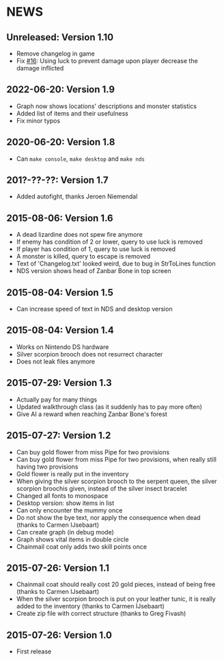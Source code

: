 # NEWS

## Unreleased: Version 1.10

 * Remove changelog in game
 * Fix [#16](https://github.com/richelbilderbeek/city_of_thieves/issues/16): 
   Using luck to prevent damage upon player decrease the damage inflicted

## 2022-06-20: Version 1.9

 * Graph now shows locations' descriptions and monster statistics
 * Added list of items and their usefulness
 * Fix minor typos

## 2020-06-20: Version 1.8

 * Can `make console`, `make desktop` and `make nds`

## 201?-??-??: Version 1.7

 * Added autofight, thanks Jeroen Niemendal

## 2015-08-06: Version 1.6

 * A dead lizardine does not spew fire anymore
 * If enemy has condition of 2 or lower, query to use luck is removed
 * If player has condition of 1, query to use luck is removed
 * A monster is killed, query to escape is removed
 * Text of 'Changelog.txt' looked weird, due to bug in StrToLines function
 * NDS version shows head of Zanbar Bone in top screen

## 2015-08-04: Version 1.5

 * Can increase speed of text in NDS and desktop version

## 2015-08-04: Version 1.4

 * Works on Nintendo DS hardware
 * Silver scorpion brooch does not resurrect character
 * Does not leak files anymore

## 2015-07-29: Version 1.3

 * Actually pay for many things
 * Updated walkthrough class (as it suddenly has to pay more often)
 * Give AI a reward when reaching Zanbar Bone's forest

## 2015-07-27: Version 1.2

 * Can buy gold flower from miss Pipe for two provisions
 * Can buy gold flower from miss Pipe for two provisions, when really still having two provisions
 * Gold flower is really put in the inventory
 * When giving the silver scorpion brooch to the serpent queen, the silver scorpion broochis given, instead of the silver insect bracelet
 * Changed all fonts to monospace
 * Desktop version: show items in list
 * Can only encounter the mummy once
 * Do not show the bye text, nor apply the consequence when dead (thanks to Carmen IJsebaart)
 * Can create graph (in debug mode)
 * Graph shows vital items in double circle
 * Chainmail coat only adds two skill points once

## 2015-07-26: Version 1.1

 * Chainmail coat should really cost 20 gold pieces, instead of being free (thanks to Carmen IJsebaart)
 * When the silver scorpion brooch is put on your leather tunic, it is really added to the inventory (thanks to Carmen IJsebaart)
 * Create zip file with correct structure (thanks to Greg Fivash)

## 2015-07-26: Version 1.0

 * First release

